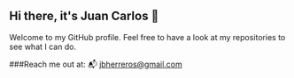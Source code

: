 ## Hi there, it's Juan Carlos 👋

Welcome to my GitHub profile. Feel free to have a look at my repositories to see what I can do. 

###Reach me out at:
:mailbox_with_mail: jbherreros@gmail.com
